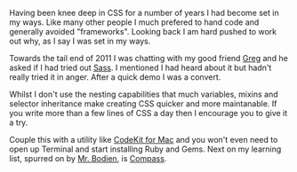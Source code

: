 

Having been knee deep in CSS for a number of years I had become set in my ways. Like many other people I much
prefered to hand code and generally avoided "frameworks". Looking back I am hard pushed to work out why, as I
say I was set in my ways.

Towards the tail end of 2011 I was chatting with my good friend [Greg](http://twitter.com/greg_a) and he asked
if I had tried out [Sass](http://sass-lang.com/). I mentioned I had heard about it but hadn't really tried it
in anger. After a quick demo I was a convert.

Whilst I don't use the nesting capabilities that much variables, mixins and selector inheritance make creating
CSS quicker and more maintanable. If you write more than a few lines of CSS a day then I encourage you to give
it a try.

Couple this with a utility like [CodeKit for Mac](http://incident57.com/codekit/) and you won't even need to
open up Terminal and start installing Ruby and Gems. Next on my learning list, spurred on by [Mr.
Bodien](https://twitter.com/#!/bbodien), is [Compass](http://compass-style.org/).